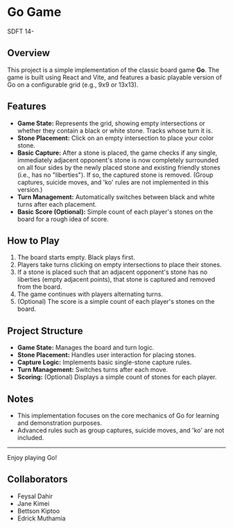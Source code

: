 # Go Game

SDFT 14-

## Overview
This project is a simple implementation of the classic board game **Go**. The game is built using React and Vite, and features a basic playable version of Go on a configurable grid (e.g., 9x9 or 13x13).

## Features
- **Game State:** Represents the grid, showing empty intersections or whether they contain a black or white stone. Tracks whose turn it is.
- **Stone Placement:** Click on an empty intersection to place your color stone.
- **Basic Capture:** After a stone is placed, the game checks if any single, immediately adjacent opponent's stone is now completely surrounded on all four sides by the newly placed stone and existing friendly stones (i.e., has no "liberties"). If so, the captured stone is removed. (Group captures, suicide moves, and 'ko' rules are not implemented in this version.)
- **Turn Management:** Automatically switches between black and white turns after each placement.
- **Basic Score (Optional):** Simple count of each player's stones on the board for a rough idea of score.

## How to Play
1. The board starts empty. Black plays first.
2. Players take turns clicking on empty intersections to place their stones.
3. If a stone is placed such that an adjacent opponent's stone has no liberties (empty adjacent points), that stone is captured and removed from the board.
4. The game continues with players alternating turns.
5. (Optional) The score is a simple count of each player's stones on the board.

## Project Structure
- **Game State:** Manages the board and turn logic.
- **Stone Placement:** Handles user interaction for placing stones.
- **Capture Logic:** Implements basic single-stone capture rules.
- **Turn Management:** Switches turns after each move.
- **Scoring:** (Optional) Displays a simple count of stones for each player.

## Notes
- This implementation focuses on the core mechanics of Go for learning and demonstration purposes.
- Advanced rules such as group captures, suicide moves, and 'ko' are not included.

---

Enjoy playing Go!

## Collaborators
- Feysal Dahir
- Jane Kimei
- Bettson Kiptoo
- Edrick Muthamia
